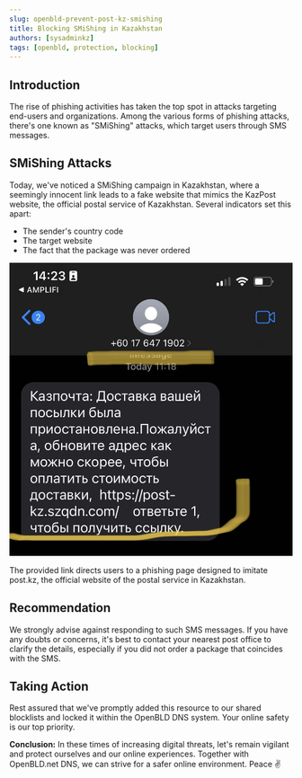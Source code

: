 ```yaml
---
slug: openbld-prevent-post-kz-smishing
title: Blocking SMiShing in Kazakhstan
authors: [sysadminkz]
tags: [openbld, protection, blocking]
---
```


## Introduction 
The rise of phishing activities has taken the top spot in attacks targeting end-users and organizations. Among the various forms of phishing attacks, there's one known as "SMiShing" attacks, which target users through SMS messages.

## SMiShing Attacks
Today, we've noticed a SMiShing campaign in Kazakhstan, where a seemingly innocent link leads to a fake website that mimics the KazPost website, the official postal service of Kazakhstan. Several indicators set this apart:

- The sender's country code
- The target website
- The fact that the package was never ordered

![SMiShing Attacks](post-kz-smishing.jpg)

The provided link directs users to a phishing page designed to imitate post.kz, the official website of the postal service in Kazakhstan.

## Recommendation
We strongly advise against responding to such SMS messages. If you have any doubts or concerns, it's best to contact your nearest post office to clarify the details, especially if you did not order a package that coincides with the SMS.

## Taking Action
Rest assured that we've promptly added this resource to our shared blocklists and locked it within the OpenBLD DNS system. Your online safety is our top priority.

**Conclusion:**
In these times of increasing digital threats, let's remain vigilant and protect ourselves and our online experiences. 
Together with OpenBLD.net DNS, we can strive for a safer online environment. Peace ✌️
